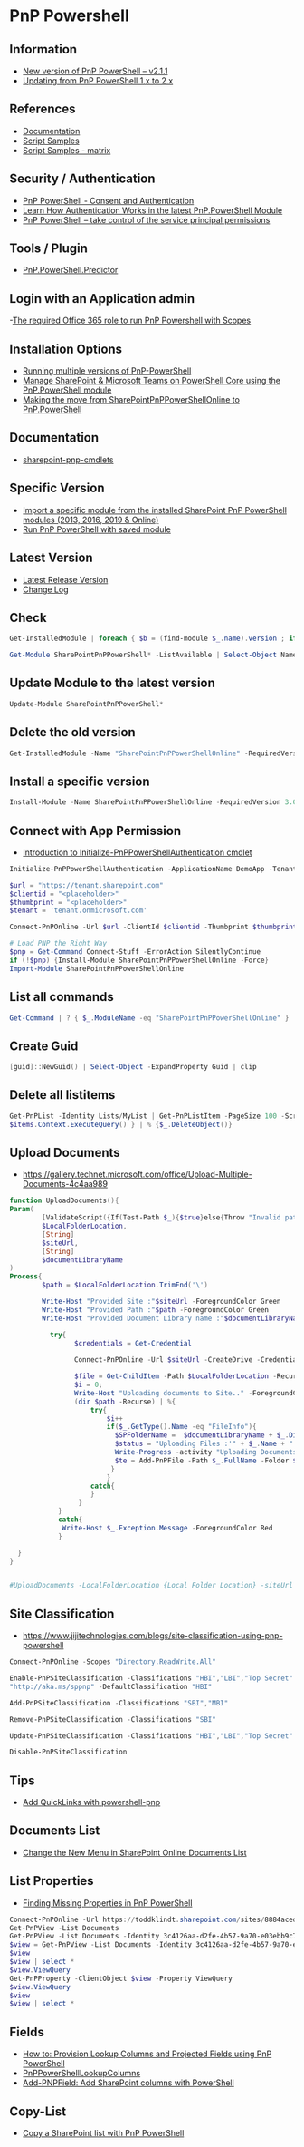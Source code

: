 # PnP Powershell

## Information

- [New version of PnP PowerShell – v2.1.1](https://pnp.github.io/blog/pnp-powershell/pnp-powershell-v2-1-1/)
- [Updating from PnP PowerShell 1.x to 2.x](https://github.com/pnp/powershell/blob/dev/MIGRATE-1.0-to-2.0.md)

## References

- [Documentation](https://pnp.github.io/powershell/index.html)
- [Script Samples](https://pnp.github.io/script-samples/index.html)
- [Script Samples - matrix](https://pnp.github.io/script-samples/matrix.html)

## Security / Authentication 

- [PnP PowerShell - Consent and Authentication](https://www.agrenpoint.com/pnpps-consent-auth/)
- [Learn How Authentication Works in the latest PnP.PowerShell Module](https://dev.to/svarukala/introducing-the-new-pnp-powershell-based-on-net-core-3-1-and-learn-how-it-s-authentication-works-pn7)
- [PnP PowerShell – take control of the service principal permissions](https://gautamdsheth.wordpress.com/2021/09/06/pnp-powershell-take-control-of-the-service-principal-permissions/)

## Tools / Plugin

- [PnP.PowerShell.Predictor](https://github.com/anoopt/PnP.PowerShell.Predictor)

## Login with an Application admin

 -[The required Office 365 role to run PnP Powershell with Scopes](https://sharepoint-tricks.com/the-required-office-365-role-to-run-pnp-powershell-with-scopes/)

## Installation Options

- [Running multiple versions of PnP-PowerShell](https://blog.pixelmill.com/3718/running-multiple-versions-of-pnp-powershell/)
- [Manage SharePoint & Microsoft Teams on PowerShell Core using the PnP.PowerShell module](https://www.youtube.com/watch?v=732_mHRKfcw&feature=youtu.be)
- [Making the move from SharePointPnPPowerShellOnline to PnP.PowerShell](https://www.toddklindt.com/blog/Lists/Posts/Post.aspx?ID=881)

## Documentation

- [sharepoint-pnp-cmdlets](https://docs.microsoft.com/en-us/powershell/sharepoint/sharepoint-pnp/sharepoint-pnp-cmdlets?view=sharepoint-ps)

## Specific Version

- [Import a specific module from the installed SharePoint PnP PowerShell modules (2013, 2016, 2019 & Online)](http://blog.meenavalli.in/post/powershell-import-a-specific-module-from-the-installed-sharepoint-pnp-powershell-modules-2013-2016-2019-and-online)
- [Run PnP PowerShell with saved module](https://sharepoint-tricks.com/run-pnp-powershell-without-install-module/)

## Latest Version

- [Latest Release Version](https://github.com/SharePoint/PnP-PowerShell/releases/latest)
- [Change Log](https://github.com/SharePoint/PnP-PowerShell/blob/master/CHANGELOG.md)

## Check

```Powershell
Get-InstalledModule | foreach { $b = (find-module $_.name).version ; if ($b -ne $_.version) { Write-host "$($_.name) has an update from $($_.version) to $b" } }
```

```Powershell
Get-Module SharePointPnPPowerShell* -ListAvailable | Select-Object Name,Version | Sort-Object Version -Descending
```

## Update Module to the latest version

```Powershell
Update-Module SharePointPnPPowerShell*
```

## Delete the old version

```Powershell
Get-InstalledModule -Name "SharePointPnPPowerShellOnline" -RequiredVersion 3.8.1904.0 | Uninstall-Module
```

## Install a specific version

```Powershell
Install-Module -Name SharePointPnPPowerShellOnline -RequiredVersion 3.0.1808.1
```

## Connect with App Permission

- [Introduction to Initialize-PnPPowerShellAuthentication cmdlet](https://www.youtube.com/watch?v=QWY7AJ2ZQYI)

```Powershell
Initialize-PnPPowerShellAuthentication -ApplicationName DemoApp -Tenant tenant.onmicrosoft.com -Store CurrentUser

$url = "https://tenant.sharepoint.com"
$clientid = "<placeholder>"
$thumbprint = "<placeholder>"
$tenant = 'tenant.onmicrosoft.com'

Connect-PnPOnline -Url $url -ClientId $clientid -Thumbprint $thumbprint -Tenant $tenant
```

```Powershell
# Load PNP the Right Way
$pnp = Get-Command Connect-Stuff -ErrorAction SilentlyContinue
if (!$pnp) {Install-Module SharePointPnPPowerShellOnline -Force}
Import-Module SharePointPnPPowerShellOnline
```

## List all commands

```Powershell
Get-Command | ? { $_.ModuleName -eq "SharePointPnPPowerShellOnline" }
```

## Create Guid

```Powershell
[guid]::NewGuid() | Select-Object -ExpandProperty Guid | clip
```

## Delete all listitems 

```Powershell
Get-PnPList -Identity Lists/MyList | Get-PnPListItem -PageSize 100 -ScriptBlock { Param($items) 
$items.Context.ExecuteQuery() } | % {$_.DeleteObject()}
```

## Upload Documents

- https://gallery.technet.microsoft.com/office/Upload-Multiple-Documents-4c4aa989

```Powershell
function UploadDocuments(){
Param(
        [ValidateScript({If(Test-Path $_){$true}else{Throw "Invalid path given: $_"}})] 
        $LocalFolderLocation,
        [String] 
        $siteUrl,
        [String]
        $documentLibraryName
)
Process{
        $path = $LocalFolderLocation.TrimEnd('\')

        Write-Host "Provided Site :"$siteUrl -ForegroundColor Green
        Write-Host "Provided Path :"$path -ForegroundColor Green
        Write-Host "Provided Document Library name :"$documentLibraryName -ForegroundColor Green

          try{
                $credentials = Get-Credential
  
                Connect-PnPOnline -Url $siteUrl -CreateDrive -Credentials $credentials

                $file = Get-ChildItem -Path $LocalFolderLocation -Recurse
                $i = 0;
                Write-Host "Uploading documents to Site.." -ForegroundColor Cyan
                (dir $path -Recurse) | %{
                    try{
                        $i++
                        if($_.GetType().Name -eq "FileInfo"){
                          $SPFolderName =  $documentLibraryName + $_.DirectoryName.Substring($path.Length);
                          $status = "Uploading Files :'" + $_.Name + "' to Location :" + $SPFolderName
                          Write-Progress -activity "Uploading Documents.." -status $status -PercentComplete (($i / $file.length)  * 100)
                          $te = Add-PnPFile -Path $_.FullName -Folder $SPFolderName
                         }          
                        }
                    catch{
                    }
                 }
            }
            catch{
             Write-Host $_.Exception.Message -ForegroundColor Red
            }

  }
}


#UploadDocuments -LocalFolderLocation {Local Folder Location} -siteUrl {Site collection URL} -documentLibraryName {Document Library Name}
```

## Site Classification

- https://www.jijitechnologies.com/blogs/site-classification-using-pnp-powershell

```Powershell
Connect-PnPOnline -Scopes "Directory.ReadWrite.All"
```

```Powershell
Enable-PnPSiteClassification -Classifications "HBI","LBI","Top Secret" -UsageGuidelinesUrl ```
"http://aka.ms/sppnp" -DefaultClassification "HBI"
```

```Powershell
Add-PnPSiteClassification -Classifications "SBI","MBI"
```

```Powershell
Remove-PnPSiteClassification -Classifications "SBI"
```

```Powershell
Update-PnPSiteClassification -Classifications "HBI","LBI","Top Secret" -UsageGuidelinesUrl http://aka.ms/sppnp" -DefaultClassification "HBI"
```

```Powershell
Disable-PnPSiteClassification
```

## Tips

- [Add QuickLinks with powershell-pnp](https://sharepoint.stackexchange.com/questions/241689/add-quicklinks-with-powershell-pnp/241707#241707)

## Documents List

- [Change the New Menu in SharePoint Online Documents List](https://cann0nf0dder.wordpress.com/2019/03/24/programmatically-change-the-new-menu-in-sharepoint-online-using-powershell/)

## List Properties

- [Finding Missing Properties in PnP PowerShell](https://www.toddklindt.com/blog/Lists/Posts/Post.aspx?List=56f96349%2D3bb6%2D4087%2D94f4%2D7f95ff4ca81f&ID=851&Web=48e6fdd1%2D17db%2D4543%2Db2f9%2D6fc7185484fc)

```Powershell
Connect-PnPOnline -Url https://toddklindt.sharepoint.com/sites/8884aced -Credentials Me
Get-PnPView -List Documents
Get-PnPView -List Documents -Identity 3c4126aa-d2fe-4b57-9a70-e03ebb9c76ef
$view = Get-PnPView -List Documents -Identity 3c4126aa-d2fe-4b57-9a70-e03ebb9c76ef
$view
$view | select *
$view.ViewQuery
Get-PnPProperty -ClientObject $view -Property ViewQuery
$view.ViewQuery
$view
$view | select *
```

## Fields

- [How to: Provision Lookup Columns and Projected Fields using PnP PowerShell](https://coreyroth.com/2019/06/27/how-to-provision-lookup-columns-and-projected-fields-using-pnp-powershell/)
- [PnPPowerShellLookupColumns](https://github.com/coreyroth/PnPPowerShellLookupColumns)
- [Add-PNPField: Add SharePoint columns with PowerShell](https://sposcripts.com/add-sharepoint-columns-with-powershell/)

## Copy-List

- [Copy a SharePoint list with PnP PowerShell](https://techcommunity.microsoft.com/t5/microsoft-365-pnp-blog/copy-a-sharepoint-list-with-pnp-powershell/ba-p/3292722)

